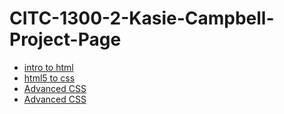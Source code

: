 # CITC-1300-2-Kasie-Campbell-Project-Page

<ul>
    <li><a href="intro_to_html/index.html" target="_blank">intro to html</a></li>
    <li><a href="html5_to_css/index.html" target="_blank"> html5 to css</a></li>
      <li><a href="adv_css/index.html" target="_blank"> Advanced CSS</a></li>
       <li><a href="responsive_design/index.html" target="Responsive Design"> Advanced CSS</a></li>
</ul>

